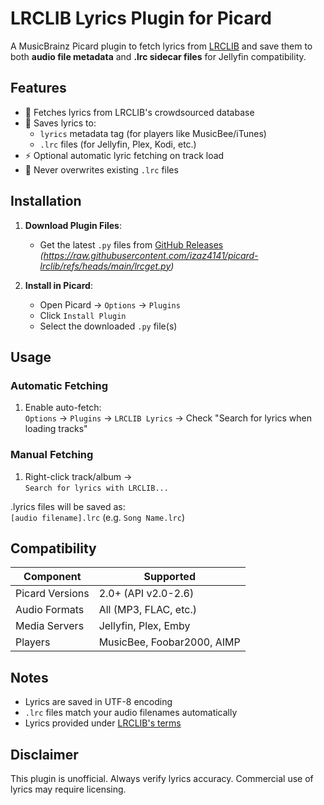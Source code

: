 # LRCLIB Lyrics Plugin for Picard

A MusicBrainz Picard plugin to fetch lyrics from [LRCLIB](https://lrclib.net) and save them to both **audio file metadata** and **.lrc sidecar files** for Jellyfin compatibility.


## Features
- 🎵 Fetches lyrics from LRCLIB's crowdsourced database
- 💾 Saves lyrics to:
  - `lyrics` metadata tag (for players like MusicBee/iTunes)
  - `.lrc` files (for Jellyfin, Plex, Kodi, etc.)
- ⚡ Optional automatic lyric fetching on track load
- 🚫 Never overwrites existing `.lrc` files

## Installation
1. **Download Plugin Files**:
   - Get the latest `.py` files from [GitHub Releases](#) *(https://raw.githubusercontent.com/izaz4141/picard-lrclib/refs/heads/main/lrcget.py)*
   
2. **Install in Picard**:
   - Open Picard → `Options` → `Plugins`
   - Click `Install Plugin` 
   - Select the downloaded `.py` file(s)

## Usage
### Automatic Fetching
1. Enable auto-fetch:  
   `Options` → `Plugins` → `LRCLIB Lyrics` → Check "Search for lyrics when loading tracks"

### Manual Fetching
1. Right-click track/album →  
   `Search for lyrics with LRCLIB...`

.lyrics files will be saved as:  
`[audio filename].lrc` (e.g. `Song Name.lrc`)

## Compatibility
| Component           | Supported          |
|---------------------|--------------------|
| Picard Versions     | 2.0+ (API v2.0-2.6)|
| Audio Formats       | All (MP3, FLAC, etc.) |
| Media Servers       | Jellyfin, Plex, Emby |
| Players             | MusicBee, Foobar2000, AIMP |

## Notes
- Lyrics are saved in UTF-8 encoding
- `.lrc` files match your audio filenames automatically
- Lyrics provided under [LRCLIB's terms](https://lrclib.net/terms)

## Disclaimer
This plugin is unofficial. Always verify lyrics accuracy. Commercial use of lyrics may require licensing.
